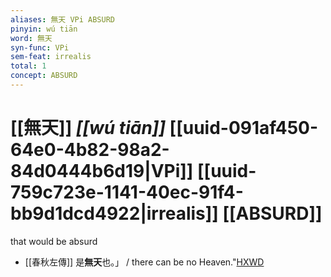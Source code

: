 ```yaml
---
aliases: 無天 VPi ABSURD
pinyin: wú tiān
word: 無天
syn-func: VPi
sem-feat: irrealis
total: 1
concept: ABSURD 
---
```

# [[無天]] *[[wú tiān]]*  [[uuid-091af450-64e0-4b82-98a2-84d0444b6d19|VPi]] [[uuid-759c723e-1141-40ec-91f4-bb9d1dcd4922|irrealis]] [[ABSURD]]
that would be absurd
 - [[春秋左傳]] 是**無天**也。」 / there can be no Heaven."[HXWD](https://hxwd.org/textview.html?location=KR1e0001_tls_009-470a.1)